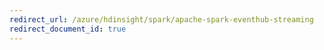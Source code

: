```yaml
---
redirect_url: /azure/hdinsight/spark/apache-spark-eventhub-streaming
redirect_document_id: true
---
```

